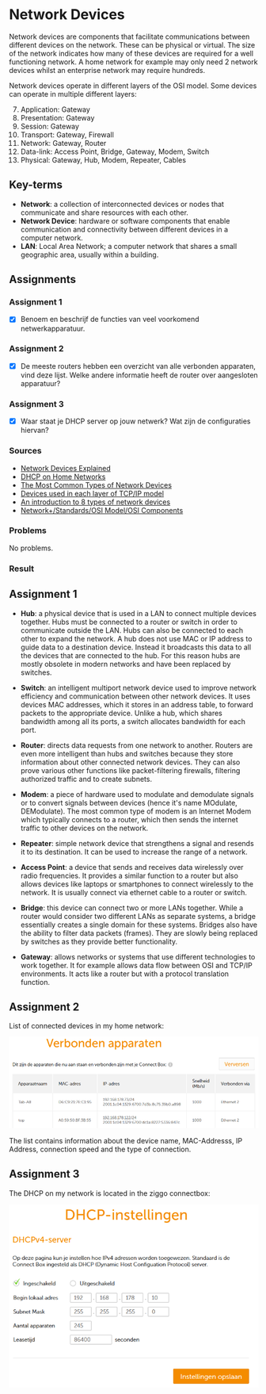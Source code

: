 # Network Devices
Network devices are components that facilitate communications between different devices on the network. These can be physical or virtual. The size of the network indicates how many of these devices are required for a well functioning network. A home network for example may only need 2 network devices whilst an enterprise network may require hundreds.

Network devices operate in different layers of the OSI model. Some devices can operate in multiple different layers:

7. Application: Gateway
6. Presentation: Gateway
5. Session: Gateway
4. Transport: Gateway, Firewall
3. Network: Gateway, Router
2. Data-link: Access Point, Bridge, Gateway, Modem, Switch
1. Physical: Gateway, Hub, Modem, Repeater, Cables

## Key-terms
- **Network**:  a collection of interconnected devices or nodes that communicate and share resources with each other.
- **Network Device**: hardware or software components that enable communication and connectivity between different devices in a computer network.
- **LAN**: Local Area Network; a computer network that shares a small geographic area, usually within a building.

## Assignments

### Assignment 1
- [x] Benoem en beschrijf de functies van veel voorkomend netwerkapparatuur.

### Assignment 2
- [x] De meeste routers hebben een overzicht van alle verbonden apparaten, vind deze lijst. Welke andere informatie heeft de router over aangesloten apparatuur?

### Assignment 3
- [x] Waar staat je DHCP server op jouw netwerk? Wat zijn de configuraties hiervan?

### Sources
- [Network Devices Explained](https://blog.netwrix.com/2019/01/08/network-devices-explained/)
- [DHCP on Home Networks](https://stevessmarthomeguide.com/understanding-dhcp-home-networks/)
- [The Most Common Types of Network Devices](https://www.lepide.com/blog/the-most-common-types-of-network-devices/)
- [Devices used in each layer of TCP/IP model](https://www.geeksforgeeks.org/devices-used-in-each-layer-of-tcp-ip-model/)
- [An introduction to 8 types of network devices](https://www.techtarget.com/searchnetworking/tip/An-introduction-to-8-types-of-network-devices)
- [Network+/Standards/OSI Model/OSI Components](https://en.wikiversity.org/wiki/Network%2B/Standards/OSI_Model/OSI_Components)

### Problems
No problems.

### Result

## Assignment 1

- **Hub**: a physical device that is used in a LAN to connect multiple devices together. Hubs must be connected to a router or switch in order to communicate outside the LAN. Hubs can also be connected to each other to expand the network. A hub does not use MAC or IP address to guide data to a destination device. Instead it broadcasts this data to all the devices that are connected to the hub. For this reason hubs are mostly obsolete in modern networks and have been replaced by switches.

- **Switch**: an intelligent multiport network device used to improve network efficiency and communication between other network devices. It uses devices MAC addresses, which it stores in an address table, to forward packets to the appropriate device. Unlike a hub, which shares bandwidth among all its ports, a switch allocates bandwidth for each port.

- **Router**: directs data requests from one network to another. Routers are even more intelligent than hubs and switches because they store information about other connected network devices. They can also prove various other functions like packet-filtering firewalls, filtering authorized traffic and to create subnets.

- **Modem**: a piece of hardware used to modulate and demodulate signals or to convert signals between devices (hence it's name MOdulate, DEModulate). The most common type of modem is an Internet Modem which typically connects to a router, which then sends the internet traffic to other devices on the network.

- **Repeater**: simple network device that strengthens a signal and resends it to its destination. It can be used to increase the range of a network.

- **Access Point**: a device that sends and receives data wirelessly over radio frequencies. It provides a similar function to a router but also allows devices like laptops or smartphones to connect wirelessly to the network. It is usually connect via ethernet cable to a router or switch.

- **Bridge**: this device can connect two or more LANs together. While a router would consider two different LANs as separate systems, a bridge essentially creates a single domain for these systems. Bridges also have the ability to filter data packets (frames). They are slowly being replaced by switches as they provide better functionality.

- **Gateway**: allows networks or systems that use different technologies to work together. It for example allows data flow between OSI and TCP/IP environments. It acts like a router but with a protocol translation function.

## Assignment 2

List of connected devices in my home network:

![Connected Devices](../00_includes/week_02_images/screen4.png)

The list contains information about the device name, MAC-Addresss, IP Address, connection speed and the type of connection.

## Assignment 3

The DHCP on my network is located in the ziggo connectbox:

![Connected Devices](../00_includes/week_02_images/screen5.png)